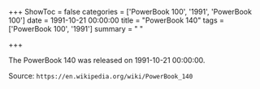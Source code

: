 +++
ShowToc = false
categories = ['PowerBook 100', '1991', 'PowerBook 100']
date = 1991-10-21 00:00:00
title = "PowerBook 140"
tags = ['PowerBook 100', '1991']
summary = " "

+++

The PowerBook 140 was released on 1991-10-21 00:00:00.

Source: `https://en.wikipedia.org/wiki/PowerBook_140`
